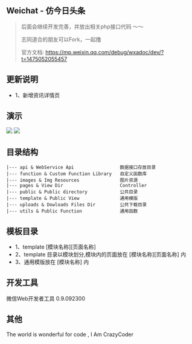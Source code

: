 

Weichat - 仿今日头条
------
> 后面会继续开发完善，并放出相关php接口代码 ～～
>
> 志同道合的朋友可以Fork，一起撸
>
> 官方文档: https://mp.weixin.qq.com/debug/wxadoc/dev/?t=1475052055457

更新说明
------
 * 1、新增资讯详情页

演示
------
<img src="https://github.com/CrazyCodes/WeiXin-SmallApps-Information/blob/master/test/index.gif">
<img src="https://github.com/CrazyCodes/WeiXin-SmallApps-Information/blob/master/test/pic3.gif">


目录结构
------
```shell
|--- api & WebService Api                 数据接口存放目录
|--- function & Custom Function Library   自定义函数库
|--- images & Img Resources               图片资源
|--- pages & View Dir                     Controller
|--- public & Public directory            公共目录
|--- template & Public View               通用模版
|--- uploads & Dowloads Files Dir         公共下载目录
|--- utils & Public Function              通用函数
```

模板目录
------
* 1、template [模块名称][页面名称]
* 2、template 目录以模块划分,模块内的页面放在 [模块名称][页面名称] 内
* 3、通用模版放在 [模块名称] 内

开发工具
------
微信Web开发者工具 0.9.092300


其他
------
The world is wonderful for code , I Am CrazyCoder

